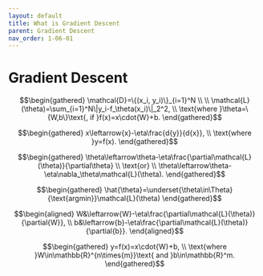 ```yaml
---
layout: default
title: What is Gradient Descent
parent: Gradient Descent
nav_order: 1-06-01
---
```


# Gradient Descent

<!-- $$\begin{gathered}
\hat{\theta}=\underset{\theta\in\Theta}{\text{argmax}}\sum_{i=1}^N{\|y_i-f_\theta(x_i)\|}
\end{gathered}$$ -->

$$\begin{gathered}
\mathcal{D}=\{(x_i, y_i)\}_{i=1}^N \\
\\
\mathcal{L}(\theta)=\sum_{i=1}^N\|y_i-f_\theta(x_i)\|_2^2, \\
\text{where }\theta=\{W,b\}\text{, if }f(x)=x\cdot{W}+b.
\end{gathered}$$

$$\begin{gathered}
x\leftarrow{x}-\eta\frac{d{y}}{d{x}}, \\
\text{where }y=f(x).
\end{gathered}$$

$$\begin{gathered}
\theta\leftarrow\theta-\eta\frac{\partial\mathcal{L}(\theta)}{\partial\theta} \\
\text{or} \\
\theta\leftarrow\theta-\eta\nabla_\theta\mathcal{L}(\theta).
\end{gathered}$$

$$\begin{gathered}
\hat{\theta}=\underset{\theta\in\Theta}{\text{argmin}}\mathcal{L}(\theta)
\end{gathered}$$

$$\begin{aligned}
W&\leftarrow{W}-\eta\frac{\partial\mathcal{L}(\theta)}{\partial{W}}, \\
b&\leftarrow{b}-\eta\frac{\partial\mathcal{L}(\theta)}{\partial{b}}.
\end{aligned}$$

$$\begin{gathered}
y=f(x)=x\cdot{W}+b, \\
\text{where }W\in\mathbb{R}^{n\times{m}}\text{ and }b\in\mathbb{R}^m.
\end{gathered}$$

